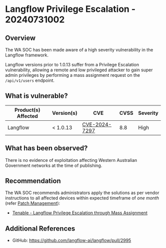 # Langflow Privilege Escalation - 20240731002

## Overview

The WA SOC has been made aware of a high severity vulnerability in the Langflow framework.

Langflow versions prior to 1.0.13 suffer from a Privilege Escalation vulnerability, allowing a remote and low privileged attacker to gain super admin privileges by performing a mass assignment request on the `/api/v1/users` endpoint.

## What is vulnerable?

| Product(s) Affected | Version(s) | CVE                                                             | CVSS | Severity |
| ------------------- | ---------- | --------------------------------------------------------------- | ---- | -------- |
| Langflow            | \< 1.0.13  | [CVE-2024-7297](https://nvd.nist.gov/vuln/detail/CVE-2024-7297) | 8.8  | High     |

## What has been observed?

There is no evidence of exploitation affecting Western Australian Government networks at the time of publishing.

## Recommendation

The WA SOC recommends administrators apply the solutions as per vendor instructions to all affected devices within expected timeframe of *one month* (refer [Patch Management](../guidelines/patch-management.md)):

- [Tenable - Langflow Privilege Escalation through Mass Assignment](https://www.tenable.com/security/research/tra-2024-26)

## Additional References

- GitHub: https://github.com/langflow-ai/langflow/pull/2995
